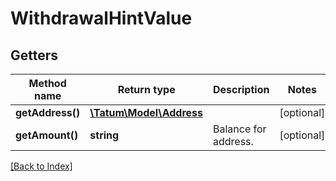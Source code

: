 # WithdrawalHintValue

## Getters

Method name | Return type | Description | Notes
------------ | ------------- | ------------- | -------------
**getAddress()** | [**\Tatum\Model\Address**](Address.md) |  | [optional]
**getAmount()** | **string** | Balance for address. | [optional]

[[Back to Index]](../index.md)
